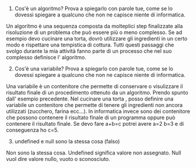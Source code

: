 1. Cos'è un algoritmo? Prova a spiegarlo con parole tue, come se lo dovessi spiegare a qualcuno che non ne capisce niente di informatica.

Un algoritmo è una sequenza composta da molteplici step finalizzate alla risoluzione di un problema che può essere più o meno complesso.
Se ad esempio devo cucinare una torta, dovrò utilizzare gli ingredienti in un certo modo e rispettare una tempistica di cottura.
Tutti questi passaggi che svolgo durante la mia attività fanno parte di un processo che nel suo complesso definisce l' algoritmo.


2. Cos'è una variabile? Prova a spiegarlo con parole tue, come se lo dovessi spiegare a qualcuno che non ne capisce niente di informatica.

Una variabile è un contenitore che permette di conservare o visulizzare il risultato finale di un procedimento ottenuto da un algoritmo.
Prendo spunto dall' esempio precedente. Nel cucinare una torta , posso definire una variabile un contenitore che permette di tenere gli
ingredienti non ancora utilizzati (zucchero, farina ecc...).
In informatica invece sono dei contenitore che possono contenere il risultato finale di un programma oppure può contenere il risultato finale.
Se devo fare a+b=c potrei avere a=2 b=3 e di conseguenza ho c=5.

3. undefined e null sono la stessa cosa (falso)

Non sono la stessa cosa.
Undefined significa valore non assegnato.
Null vuol dire valore nullo, vuoto o sconosciuto.